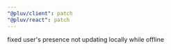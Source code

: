 ```yaml
---
"@pluv/client": patch
"@pluv/react": patch
---
```


fixed user's presence not updating locally while offline
